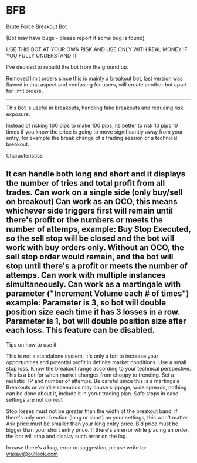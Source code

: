 # BFB
Brute Force Breakout Bot

(Bot may have bugs - please report if some bug is found)

USE THIS BOT AT YOUR OWN RISK AND USE ONLY WITH REAL MONEY IF YOU FULLY UNDERSTAND IT

I've decided to rebuild the bot from the ground up.

Removed limit orders since this is mainly a breakout bot, last version was flawed in that aspect and confusing for users, will create another bot apart for limit orders.

----------------------------------------------------------------------------------------------------------------------------------------------------------------------

This bot is useful in breakouts, handling fake breakouts and reducing risk exposure.

Instead of risking 100 pips to make 100 pips, its better to risk 10 pips 10 times if you know the price is going to move significantly away from your entry, for example the break change of a trading session or a technical breakout.

Characteristics

It can handle both long and short and it displays the number of tries and total profit from all trades.
Can work on a single side (only buy/sell on breakout)
Can work as an OCO, this means whichever side triggers first will remain until there's profit or the numbers or meets the number of attemps, example:
Buy Stop Executed, so the sell stop will be closed and the bot will work with buy orders only.
Without an OCO, the sell stop order would remain, and the bot will stop until there's a profit or meets the number of attemps.
Can work with multiple instances simultaneously.
Can work as a martingale with parameter ("Increment Volume each # of times") example:
Parameter is 3, so bot will double position size each time it has 3 losses in a row.
Parameter is 1, bot will double position size after each loss.
This feature can be disabled.
----------------------------------------------------------------------------------------------------------------------------------------------------------------------

Tips on how to use it

This is not a standalone system, it's only a bot to increase your opportunities and potential profit in definite market conditions.
Use a small stop loss.
Know the breakout range according to your technical perspective.
This is a bot for when market changes from choppy to trending.
Set a realistic TP and number of attemps.
Be careful since this is a martingale
Breakouts or volatile scenarios may cause slippage, wide spreads, nothing can be done about it, include it in yorur trading plan.
Safe stops in case settings are not correct

Stop losses must not be greater than the width of the breakout band, if there's only one direction (long or short) on your settings, this won't matter.
Ask price must be smaller than your long entry price.
Bid price must be bigger than your short entry price.
If there's an error while placing an order, the bot will stop and display such error on the log.

In case there's a bug, error or suggestion, please write to: waxavi@outlook.com
